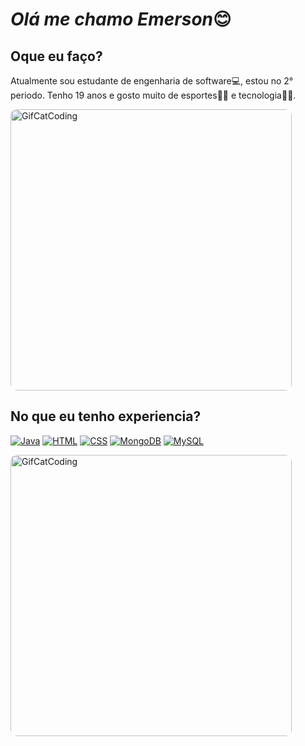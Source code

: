 # *Olá me chamo Emerson*😊

## Oque eu faço?
Atualmente sou estudante de engenharia de software💻, estou no 2° periodo. Tenho 19 anos e gosto muito de esportes🏃‍➡️ e tecnologia🧑‍💻.

<img src="https://i.giphy.com/media/v1.Y2lkPTc5MGI3NjExbDY0b2tpdmt1MGkzdHZxY3RuODdwYW84b3czNDNpbHM4aG9zd25qcSZlcD12MV9pbnRlcm5hbF9naWZfYnlfaWQmY3Q9Zw/ieBWQkIVEELhbizGAp/giphy.gif" width="450" alt="GifCatCoding" style = "border-radius: 10px;">

## No que eu tenho experiencia?
[![Java](https://img.shields.io/badge/Java-ED8B00?style=for-the-badge&logo=openjdk&logoColor=white)]() [![HTML](https://img.shields.io/badge/HTML5-E34F26?style=for-the-badge&logo=html5&logoColor=white)]() [![CSS](https://img.shields.io/badge/CSS3-1572B6?style=for-the-badge&logo=css3&logoColor=white)]() [![MongoDB](https://img.shields.io/badge/MongoDB-4EA94B?style=for-the-badge&logo=mongodb&logoColor=white)]() [![MySQL](https://img.shields.io/badge/MySQL-00000F?style=for-the-badge&logo=mysql&logoColor=white)]()

<img src="https://i.giphy.com/media/v1.Y2lkPTc5MGI3NjExcWw3anNmcmM4bXV3amprajVkYzdrOW5zbHAzMzNtaWJ1Mng4eTJ2ZiZlcD12MV9pbnRlcm5hbF9naWZfYnlfaWQmY3Q9Zw/JIX9t2j0ZTN9S/giphy.gif" width="450" alt="GifCatCoding" style = "border-radius: 10px;">
